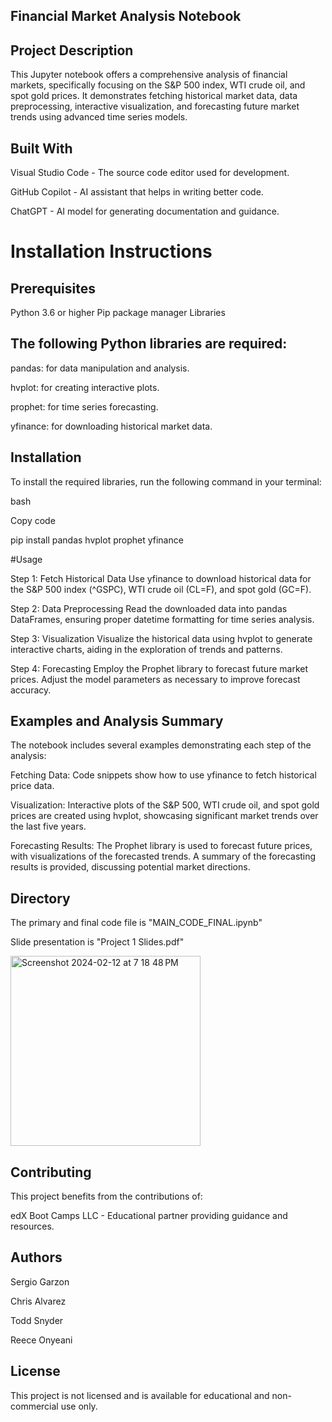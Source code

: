 ## Financial Market Analysis Notebook

## Project Description

This Jupyter notebook offers a comprehensive analysis of financial markets, specifically focusing on the S&P 500 index, WTI crude oil, and spot gold prices. It demonstrates fetching historical market data, data preprocessing, interactive visualization, and forecasting future market trends using advanced time series models.

## Built With

Visual Studio Code - The source code editor used for development.

GitHub Copilot - AI assistant that helps in writing better code.

ChatGPT - AI model for generating documentation and guidance.

# Installation Instructions

## Prerequisites
Python 3.6 or higher
Pip package manager
Libraries

## The following Python libraries are required:

pandas: for data manipulation and analysis.

hvplot: for creating interactive plots.

prophet: for time series forecasting.

yfinance: for downloading historical market data.

## Installation
To install the required libraries, run the following command in your terminal:

bash

Copy code

pip install pandas hvplot prophet yfinance

#Usage

Step 1: Fetch Historical Data
Use yfinance to download historical data for the S&P 500 index (^GSPC), WTI crude oil (CL=F), and spot gold (GC=F).

Step 2: Data Preprocessing
Read the downloaded data into pandas DataFrames, ensuring proper datetime formatting for time series analysis.

Step 3: Visualization
Visualize the historical data using hvplot to generate interactive charts, aiding in the exploration of trends and patterns.

Step 4: Forecasting
Employ the Prophet library to forecast future market prices. Adjust the model parameters as necessary to improve forecast accuracy.

## Examples and Analysis Summary

The notebook includes several examples demonstrating each step of the analysis:

Fetching Data: Code snippets show how to use yfinance to fetch historical price data.

Visualization: Interactive plots of the S&P 500, WTI crude oil, and spot gold prices are created using hvplot, showcasing significant market trends over the last five years.

Forecasting Results: The Prophet library is used to forecast future prices, with visualizations of the forecasted trends. A summary of the forecasting results is provided, discussing potential market directions.

## Directory
The primary and final code file is "MAIN_CODE_FINAL.ipynb"

Slide presentation is "Project 1 Slides.pdf"

<img width="304" alt="Screenshot 2024-02-12 at 7 18 48 PM" src="https://github.com/SAG-GithubApprentice/Project-1/assets/151570128/e83f7be5-534c-4d2c-b852-9aa58d873923">



## Contributing

This project benefits from the contributions of:

edX Boot Camps LLC - Educational partner providing guidance and resources.

## Authors

Sergio Garzon

Chris Alvarez

Todd Snyder

Reece Onyeani

## License

This project is not licensed and is available for educational and non-commercial use only.




